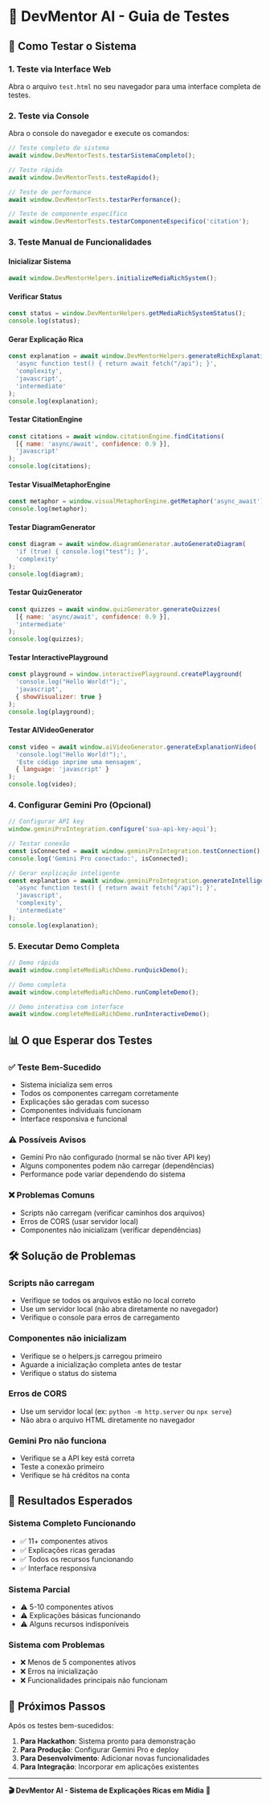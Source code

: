 # 🧪 DevMentor AI - Guia de Testes

## 🚀 Como Testar o Sistema

### 1. **Teste via Interface Web**
Abra o arquivo `test.html` no seu navegador para uma interface completa de testes.

### 2. **Teste via Console**
Abra o console do navegador e execute os comandos:

```javascript
// Teste completo do sistema
await window.DevMentorTests.testarSistemaCompleto();

// Teste rápido
await window.DevMentorTests.testeRapido();

// Teste de performance
await window.DevMentorTests.testarPerformance();

// Teste de componente específico
await window.DevMentorTests.testarComponenteEspecifico('citation');
```

### 3. **Teste Manual de Funcionalidades**

#### Inicializar Sistema
```javascript
await window.DevMentorHelpers.initializeMediaRichSystem();
```

#### Verificar Status
```javascript
const status = window.DevMentorHelpers.getMediaRichSystemStatus();
console.log(status);
```

#### Gerar Explicação Rica
```javascript
const explanation = await window.DevMentorHelpers.generateRichExplanation(
  'async function test() { return await fetch("/api"); }',
  'complexity',
  'javascript',
  'intermediate'
);
console.log(explanation);
```

#### Testar CitationEngine
```javascript
const citations = await window.citationEngine.findCitations(
  [{ name: 'async/await', confidence: 0.9 }],
  'javascript'
);
console.log(citations);
```

#### Testar VisualMetaphorEngine
```javascript
const metaphor = window.visualMetaphorEngine.getMetaphor('async_await');
console.log(metaphor);
```

#### Testar DiagramGenerator
```javascript
const diagram = await window.diagramGenerator.autoGenerateDiagram(
  'if (true) { console.log("test"); }',
  'complexity'
);
console.log(diagram);
```

#### Testar QuizGenerator
```javascript
const quizzes = await window.quizGenerator.generateQuizzes(
  [{ name: 'async/await', confidence: 0.9 }],
  'intermediate'
);
console.log(quizzes);
```

#### Testar InteractivePlayground
```javascript
const playground = window.interactivePlayground.createPlayground(
  'console.log("Hello World!");',
  'javascript',
  { showVisualizer: true }
);
console.log(playground);
```

#### Testar AIVideoGenerator
```javascript
const video = await window.aiVideoGenerator.generateExplanationVideo(
  'console.log("Hello World!");',
  'Este código imprime uma mensagem',
  { language: 'javascript' }
);
console.log(video);
```

### 4. **Configurar Gemini Pro (Opcional)**

```javascript
// Configurar API key
window.geminiProIntegration.configure('sua-api-key-aqui');

// Testar conexão
const isConnected = await window.geminiProIntegration.testConnection();
console.log('Gemini Pro conectado:', isConnected);

// Gerar explicação inteligente
const explanation = await window.geminiProIntegration.generateIntelligentExplanation(
  'async function test() { return await fetch("/api"); }',
  'javascript',
  'complexity',
  'intermediate'
);
console.log(explanation);
```

### 5. **Executar Demo Completa**

```javascript
// Demo rápida
await window.completeMediaRichDemo.runQuickDemo();

// Demo completa
await window.completeMediaRichDemo.runCompleteDemo();

// Demo interativa com interface
await window.completeMediaRichDemo.runInteractiveDemo();
```

## 📊 O que Esperar dos Testes

### ✅ **Teste Bem-Sucedido**
- Sistema inicializa sem erros
- Todos os componentes carregam corretamente
- Explicações são geradas com sucesso
- Componentes individuais funcionam
- Interface responsiva e funcional

### ⚠️ **Possíveis Avisos**
- Gemini Pro não configurado (normal se não tiver API key)
- Alguns componentes podem não carregar (dependências)
- Performance pode variar dependendo do sistema

### ❌ **Problemas Comuns**
- Scripts não carregam (verificar caminhos dos arquivos)
- Erros de CORS (usar servidor local)
- Componentes não inicializam (verificar dependências)

## 🛠️ Solução de Problemas

### **Scripts não carregam**
- Verifique se todos os arquivos estão no local correto
- Use um servidor local (não abra diretamente no navegador)
- Verifique o console para erros de carregamento

### **Componentes não inicializam**
- Verifique se o helpers.js carregou primeiro
- Aguarde a inicialização completa antes de testar
- Verifique o status do sistema

### **Erros de CORS**
- Use um servidor local (ex: `python -m http.server` ou `npx serve`)
- Não abra o arquivo HTML diretamente no navegador

### **Gemini Pro não funciona**
- Verifique se a API key está correta
- Teste a conexão primeiro
- Verifique se há créditos na conta

## 🎯 Resultados Esperados

### **Sistema Completo Funcionando**
- ✅ 11+ componentes ativos
- ✅ Explicações ricas geradas
- ✅ Todos os recursos funcionando
- ✅ Interface responsiva

### **Sistema Parcial**
- ⚠️ 5-10 componentes ativos
- ⚠️ Explicações básicas funcionando
- ⚠️ Alguns recursos indisponíveis

### **Sistema com Problemas**
- ❌ Menos de 5 componentes ativos
- ❌ Erros na inicialização
- ❌ Funcionalidades principais não funcionam

## 🚀 Próximos Passos

Após os testes bem-sucedidos:

1. **Para Hackathon**: Sistema pronto para demonstração
2. **Para Produção**: Configurar Gemini Pro e deploy
3. **Para Desenvolvimento**: Adicionar novas funcionalidades
4. **Para Integração**: Incorporar em aplicações existentes

---

**🎬 DevMentor AI - Sistema de Explicações Ricas em Mídia** 🚀




